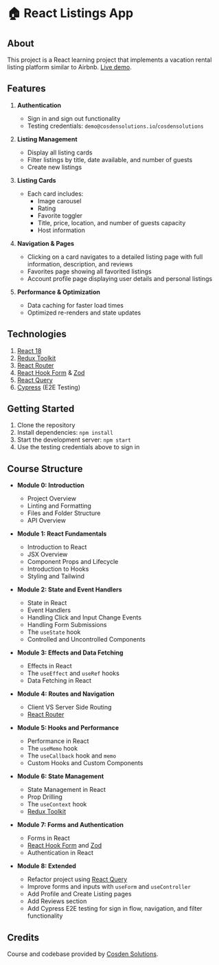 # 🏠 React Listings App

## About

This project is a React learning project that implements a vacation rental listing platform similar to Airbnb. [Live demo](https://learning-react-mu-murex.vercel.app).

## Features

1. **Authentication**
   - Sign in and sign out functionality
   - Testing credentials: `demo@cosdensolutions.io`/`cosdensolutions`

2. **Listing Management**
   - Display all listing cards
   - Filter listings by title, date available, and number of guests
   - Create new listings

3. **Listing Cards**
   - Each card includes:
     - Image carousel
     - Rating
     - Favorite toggler
     - Title, price, location, and number of guests capacity
     - Host information

4. **Navigation & Pages**
   - Clicking on a card navigates to a detailed listing page with full information, description, and reviews
   - Favorites page showing all favorited listings
   - Account profile page displaying user details and personal listings

5. **Performance & Optimization**
   - Data caching for faster load times
   - Optimized re-renders and state updates

## Technologies

1. [React 18](https://react.dev/)
2. [Redux Toolkit](https://redux-toolkit.js.org/)
3. [React Router](https://reactrouter.com/)
4. [React Hook Form](https://react-hook-form.com/) & [Zod](https://zod.dev/)
5. [React Query](https://tanstack.com/query/latest/docs/framework/react/overview)
6. [Cypress](https://www.cypress.io/) (E2E Testing)

## Getting Started

1. Clone the repository
2. Install dependencies: `npm install`
3. Start the development server: `npm start`
4. Use the testing credentials above to sign in

## Course Structure

- **Module 0: Introduction**
  - Project Overview
  - Linting and Formatting
  - Files and Folder Structure
  - API Overview

- **Module 1: React Fundamentals**
  - Introduction to React
  - JSX Overview
  - Component Props and Lifecycle
  - Introduction to Hooks
  - Styling and Tailwind

- **Module 2: State and Event Handlers**
  - State in React
  - Event Handlers
  - Handling Click and Input Change Events
  - Handling Form Submissions
  - The `useState` hook
  - Controlled and Uncontrolled Components

- **Module 3: Effects and Data Fetching**
  - Effects in React
  - The `useEffect` and `useRef` hooks
  - Data Fetching in React

- **Module 4: Routes and Navigation**
  - Client VS Server Side Routing
  - [React Router](https://reactrouter.com/)

- **Module 5: Hooks and Performance**
  - Performance in React
  - The `useMemo` hook
  - The `useCallback` hook and `memo`
  - Custom Hooks and Custom Components

- **Module 6: State Management**
  - State Management in React
  - Prop Drilling
  - The `useContext` hook
  - [Redux Toolkit](https://redux-toolkit.js.org/)

- **Module 7: Forms and Authentication**
  - Forms in React
  - [React Hook Form](https://react-hook-form.com/) and [Zod](https://zod.dev/)
  - Authentication in React

- **Module 8: Extended**
  - Refactor project using [React Query](https://tanstack.com/query/latest/docs/framework/react/overview)
  - Improve forms and inputs with `useForm` and `useController`
  - Add Profile and Create Listing pages
  - Add Reviews section
  - Add Cypress E2E testing for sign in flow, navigation, and filter functionality

## Credits

Course and codebase provided by [Cosden Solutions](https://cosden.solutions/project-react).
